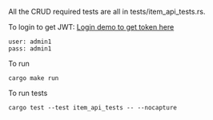 All the CRUD required tests are all in tests/item_api_tests.rs.

To login to get JWT: [Login demo to get token here](https://github.com/chaoticgood1/play-asia-test/blob/1d5e34ff3d45c7dea2f3a996dd8ad6057421cc07/tests/item_api_tests.rs#L367)

```
user: admin1
pass: admin1
```

To run
```
cargo make run
```

To run tests
```
cargo test --test item_api_tests -- --nocapture
```



